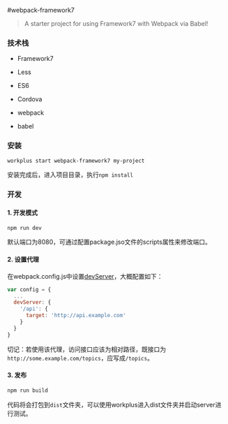#webpack-framework7

>A starter project for using Framework7 with Webpack via Babel!

### 技术栈

* Framework7
* Less
* ES6
* Cordova

* webpack
* babel

### 安装

```bash
workplus start webpack-framework7 my-project
```

安装完成后，进入项目目录，执行`npm install`

### 开发

#### 1. 开发模式

```bash
npm run dev
```

默认端口为8080，可通过配置package.jso文件的scripts属性来修改端口。

#### 2. 设置代理

在webpack.config.js中设置[devServer](http://webpack.github.io/docs/webpack-dev-server.html)，大概配置如下：

```js
var config = {
  ...
  devServer: {
    '/api': {
      target: 'http://api.example.com'
    }
  }
}
```

切记：若使用该代理，访问接口应该为相对路径，既接口为`http://some.example.com/topics`，应写成`/topics`。

#### 3. 发布

```bash
npm run build
```

代码将会打包到`dist`文件夹，可以使用workplus进入dist文件夹并启动server进行测试。




